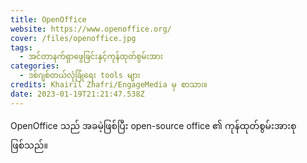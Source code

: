 ```yaml
---
title: OpenOffice
website: https://www.openoffice.org/
cover: /files/openoffice.jpg
tags:
  - အင်တာနက်ရှာဖွေခြင်းနှင့်ကုန်ထုတ်စွမ်းအား
categories:
  - ဒစ်ဂျစ်တယ်လုံခြုံရေး tools များ
credits: Khairil Zhafri/EngageMedia မှ စာသား။
date: 2023-01-19T21:21:47.538Z
---
```

OpenOffice သည် အခမဲ့ဖြစ်ပြီး open-source office ၏ ကုန်ထုတ်စွမ်းအားစု ဖြစ်သည်။